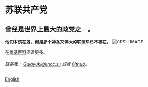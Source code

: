 # 苏联共产党
## 曾经是世界上最大的政党之一。
**他们本该在这，但是那个神圣又伟大的联盟早已不存在。**
![CPSU IMAGE](https://upload.wikimedia.org/wikipedia/commons/f/fe/%D0%9A%D0%9F%D0%A1%D0%A1.svg)

在[维基百科](https://zh.wikipedia.org/wiki/苏联共产党)阅读更多。
 
###### 联系我： Gurayuki@kncc.su 或者 [Github](https://github.com/sovietball)。

[English](https://www.kncc.su)
